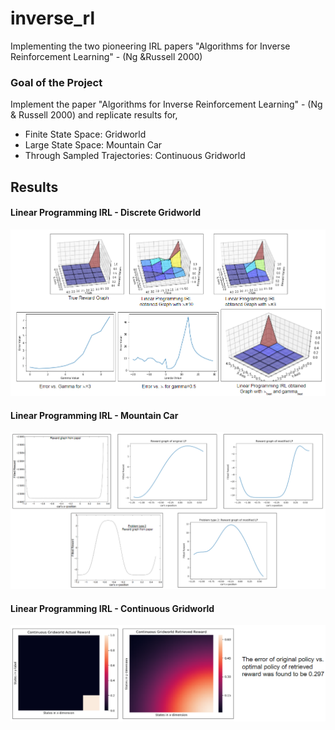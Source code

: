 # inverse_rl
Implementing the two pioneering IRL papers "Algorithms for Inverse Reinforcement Learning" - (Ng &amp;Russell 2000) 

### Goal of the Project
Implement the paper "Algorithms for Inverse Reinforcement Learning" - (Ng & Russell 2000) and replicate results for,
- Finite State Space: Gridworld
- Large State Space: Mountain Car
- Through Sampled Trajectories: Continuous Gridworld

<!-- Project Slides: https://docs.google.com/presentation/d/1AWFvX9gJo-zOEUKXb7btw6uewzU_UlEXoNEeBiDgTe8/edit#slide=id.g7a603d1201_0_45 -->
## Results
#### Linear Programming IRL - Discrete Gridworld
![](lp_results_1.PNG)

#### Linear Programming IRL - Mountain Car
![](lp_results_2.PNG)

#### Linear Programming IRL - Continuous Gridworld
![](lp_results_3.PNG)

